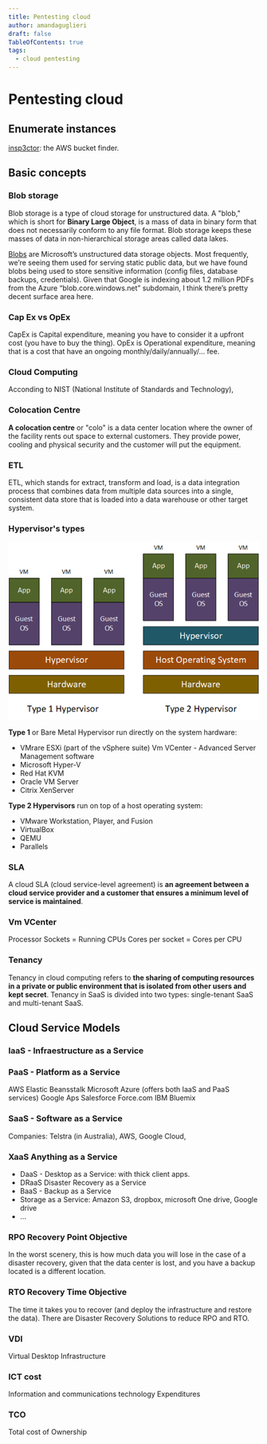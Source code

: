 ```yaml
---
title: Pentesting cloud
author: amandaguglieri
draft: false
TableOfContents: true
tags:
  - cloud pentesting
---
```



# Pentesting cloud

## Enumerate instances

[insp3ctor](https://github.com/brianwarehime/inSp3ctor): the AWS bucket finder.


## Basic concepts


### Blob storage

Blob storage is a type of cloud storage for unstructured data. A "blob," which is short for **Binary Large Object**, is a mass of data in binary form that does not necessarily conform to any file format. Blob storage keeps these masses of data in non-hierarchical storage areas called data lakes.

[Blobs](https://azure.microsoft.com/en-us/services/storage/blobs/) are Microsoft’s unstructured data storage objects. Most frequently, we’re seeing them used for serving static public data, but we have found blobs being used to store sensitive information (config files, database backups, credentials). Given that Google is indexing about 1.2 million PDFs from the Azure “blob.core.windows.net” subdomain, I think there’s pretty decent surface area here. 



### Cap Ex vs OpEx

CapEx is Capital expenditure, meaning you have to consider it a upfront cost (you have to buy the thing).
OpEx is Operational expenditure, meaning that is a cost that have an ongoing monthly/daily/annually/... fee. 


### Cloud Computing

Acconding to NIST (National Institute of Standards and Technology), 

### Colocation Centre

**A colocation centre** or "colo" is a data center location where the owner of the facility rents out space to external customers. They provide power, cooling and physical security and the customer will put the equipment.


### ETL

ETL, which stands for extract, transform and load, is a data integration process that combines data from multiple data sources into a single, consistent data store that is loaded into a data warehouse or other target system.


### Hypervisor's types

![Hypervisor type 1 vs hypervisor type 2](img/hypervisor.png)

**Type 1** or Bare Metal Hypervisor run directly on the system hardware:

- VMrare ESXi (part of the vSphere suite)  Vm VCenter - Advanced Server Management software
- Microsoft Hyper-V
- Red Hat KVM
- Oracle VM Server
- Citrix XenServer

**Type 2 Hypervisors** run on top of a host operating system:

- VMware Workstation, Player, and Fusion
- VirtualBox
- QEMU
- Parallels


### SLA

A cloud SLA (cloud service-level agreement) is **an agreement between a cloud service provider and a customer that ensures a minimum level of service is maintained**.


### Vm VCenter

Processor Sockets = Running CPUs
Cores per socket = Cores per CPU


### Tenancy

Tenancy in cloud computing refers to **the sharing of computing resources in a private or public environment that is isolated from other users and kept secret**. Tenancy in SaaS is divided into two types: single-tenant SaaS and multi-tenant SaaS.

## Cloud Service Models


### IaaS - Infraestructure as a Service



### PaaS - Platform as a Service

AWS Elastic Beansstalk
Microsoft Azure (offers both IaaS and PaaS services)
Google Aps
Salesforce Force.com
IBM Bluemix


### SaaS - Software as a Service

Companies: Telstra (in Australia), AWS, Google Cloud, 

### XaaS Anything as a Service

- DaaS - Desktop as a Service: with thick client apps.
- DRaaS Disaster Recovery as a Service
- BaaS - Backup as a Service
- Storage as a Service: Amazon S3, dropbox, microsoft One drive, Google drive
- ...

### RPO Recovery Point Objective

In the worst scenery, this is how much data you will lose in the case of a disaster recovery, given that the data center is lost, and you have a backup located is a different location.


### RTO Recovery Time Objective

The time it takes you to recover (and deploy the infrastructure and restore the data). There are Disaster Recovery Solutions to reduce RPO and RTO.

### VDI

Virtual Desktop Infrastructure

### ICT cost

Information and communications technology Expenditures

### TCO

Total cost of Ownership
